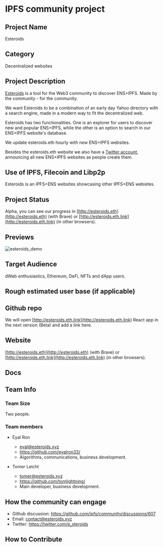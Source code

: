 # IPFS community project

## Project Name
Esteroids

## Category 
Decentralized websites

## Project Description
[Esteroids](https://esteroids.xyz/esteroids_demo.mp4) is a tool for the Web3 community to discover ENS+IPFS. Made by the community - for the community. 

We want Esteroids to be a combination of an early day Yahoo directory with a search engine, made in a modern way to fit the decentralized web.

Esteroids has two functionalities. One is an explorer for users to discover new and popular ENS+IPFS, while the other is an option to search in our ENS+IPFS website's database.

We update esteroids.eth hourly with new ENS+IPFS websites.

Besides the esteroids.eth website we also have a [Twitter account](https://twitter.com/e_steroids), announcing all new ENS+IPFS websites as people create them.

## Use of IPFS, Filecoin and Libp2p
Esteroids is an IPFS+ENS websites showcasing other IPFS+ENS websites.

## Project Status
Alpha, you can see our progress in [http://esteroids.eth](http://esteroids.eth) (with Brave) or [http://esteroids.eth.link](http://esteroids.eth.link) (in other browsers).

## Previews
![esteroids_demo](https://user-images.githubusercontent.com/20537195/124447188-6af6a200-dd81-11eb-9417-2e0820e6e113.gif)



## Target Audience
dWeb enthusiastics, Ethereum, DeFi, NFTs and dApp users.

## Rough estimated user base (if applicable)


## Github repo
We will open [http://esteroids.eth.link](http://esteroids.eth.link) React app in the next version (Beta) and add a link here.

## Website
[http://esteroids.eth](http://esteroids.eth) (with Brave) or [http://esteroids.eth.link](http://esteroids.eth.link) (in other browsers).


## Docs
<!--Including a link to your project docs!-->

## Team Info

### Team Size  
Two people.

### Team members  
- Eyal Ron
  - eyal@esteroids.xyz
  - https://github.com/eyalron33/
  - Algorithms, communications, business development.
  
- Tomer Leicht
  - tomer@esteroids.xyz
  - https://github.com/tomlightning/ 
  - Main developer, business development.

## How the community can engage
* Github discussion: https://github.com/ipfs/community/discussions/607
* Email: contact@esteroids.xyz
* Twitter: https://twitter.com/e_steroids

## How to Contribute
<!--How can the community contribute to your project?-->
